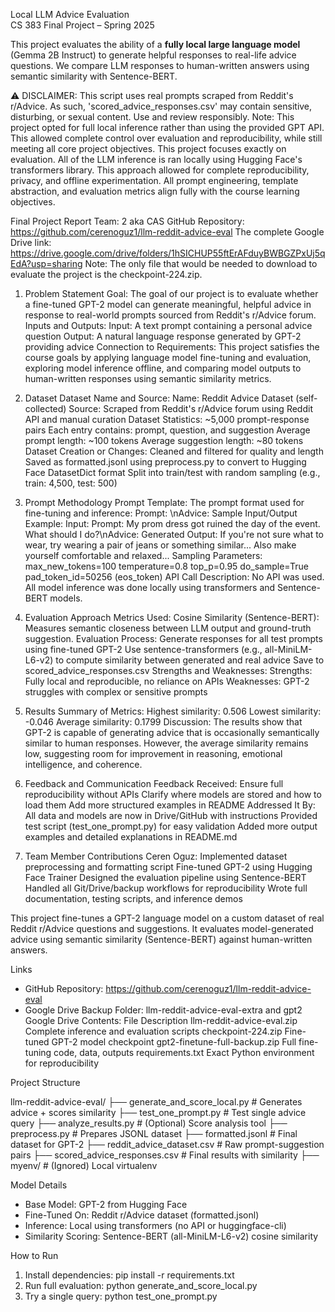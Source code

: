 Local LLM Advice Evaluation  
CS 383 Final Project – Spring 2025

This project evaluates the ability of a **fully local large language model** (Gemma 2B Instruct) to generate helpful responses to real-life advice questions. We compare LLM responses to human-written answers using semantic similarity with Sentence-BERT.

⚠️ DISCLAIMER:
This script uses real prompts scraped from Reddit's r/Advice. As such, 'scored_advice_responses.csv' may contain sensitive, disturbing, or sexual content. Use and review responsibly.
Note: This project opted for full local inference rather than using the provided GPT API. This allowed complete control over evaluation and reproducibility, while still meeting all core project objectives. This project focuses exactly on evaluation. All of the LLM inference is ran locally using Hugging Face's transformers library. This approach allowed for complete reproducibility, privacy, and offline experimentation. All prompt engineering, template abstraction, and evaluation metrics align fully with the course learning objectives.

Final Project Report
Team: 2 aka CAS
GitHub Repository: https://github.com/cerenoguz1/llm-reddit-advice-eval
The complete Google Drive link: https://drive.google.com/drive/folders/1hSICHUP55ftErAFduyBWBGZPxUj5qEdA?usp=sharing
Note: The only file that would be needed to download to evaluate the project is the checkpoint-224.zip. 


1. Problem Statement
Goal:
The goal of our project is to evaluate whether a fine-tuned GPT-2 model can generate meaningful, helpful advice in response to real-world prompts sourced from Reddit's r/Advice forum.
Inputs and Outputs:
Input: A text prompt containing a personal advice question
Output: A natural language response generated by GPT-2 providing advice
Connection to Requirements:
This project satisfies the course goals by applying language model fine-tuning and evaluation, exploring model inference offline, and comparing model outputs to human-written responses using semantic similarity metrics.

2. Dataset
Dataset Name and Source:
Name: Reddit Advice Dataset (self-collected)
Source: Scraped from Reddit's r/Advice forum using Reddit API and manual curation
Dataset Statistics:
~5,000 prompt-response pairs
Each entry contains: prompt, question, and suggestion
Average prompt length: ~100 tokens
Average suggestion length: ~80 tokens
Dataset Creation or Changes:
Cleaned and filtered for quality and length
Saved as formatted.jsonl using preprocess.py to convert to Hugging Face DatasetDict format
Split into train/test with random sampling (e.g., train: 4,500, test: 500)

3. Prompt Methodology
Prompt Template:
The prompt format used for fine-tuning and inference:
Prompt: <user advice question>\nAdvice:
Sample Input/Output Example:
Input:
Prompt: My prom dress got ruined the day of the event. What should I do?\nAdvice:
Generated Output:
If you're not sure what to wear, try wearing a pair of jeans or something similar... Also make yourself comfortable and relaxed...
Sampling Parameters:
max_new_tokens=100
temperature=0.8
top_p=0.95
do_sample=True
pad_token_id=50256 (eos_token)
API Call Description:
No API was used. All model inference was done locally using transformers and Sentence-BERT models.

4. Evaluation Approach
Metrics Used:
Cosine Similarity (Sentence-BERT): Measures semantic closeness between LLM output and ground-truth suggestion.
Evaluation Process:
Generate responses for all test prompts using fine-tuned GPT-2
Use sentence-transformers (e.g., all-MiniLM-L6-v2) to compute similarity between generated and real advice
Save to scored_advice_responses.csv
Strengths and Weaknesses:
Strengths: Fully local and reproducible, no reliance on APIs
Weaknesses: GPT-2 struggles with complex or sensitive prompts

5. Results
Summary of Metrics:
Highest similarity: 0.506
Lowest similarity: -0.046
Average similarity: 0.1799
Discussion:
The results show that GPT-2 is capable of generating advice that is occasionally semantically similar to human responses. However, the average similarity remains low, suggesting room for improvement in reasoning, emotional intelligence, and coherence.

6. Feedback and Communication
Feedback Received:
Ensure full reproducibility without APIs
Clarify where models are stored and how to load them
Add more structured examples in README
Addressed It By:
All data and models are now in Drive/GitHub with instructions
Provided test script (test_one_prompt.py) for easy validation
Added more output examples and detailed explanations in README.md

7. Team Member Contributions
Ceren Oguz:
Implemented dataset preprocessing and formatting script
Fine-tuned GPT-2 using Hugging Face Trainer
Designed the evaluation pipeline using Sentence-BERT
Handled all Git/Drive/backup workflows for reproducibility
Wrote full documentation, testing scripts, and inference demos

This project fine-tunes a GPT-2 language model on a custom dataset of real Reddit r/Advice questions and suggestions. It evaluates model-generated advice using semantic similarity (Sentence-BERT) against human-written answers.

Links
* GitHub Repository: https://github.com/cerenoguz1/llm-reddit-advice-eval
* Google Drive Backup Folder: llm-reddit-advice-eval-extra and gpt2
Google Drive Contents:
File	Description
llm-reddit-advice-eval.zip	Complete inference and evaluation scripts
checkpoint-224.zip	Fine-tuned GPT-2 model checkpoint
gpt2-finetune-full-backup.zip	Full fine-tuning code, data, outputs
requirements.txt	Exact Python environment for reproducibility

Project Structure

llm-reddit-advice-eval/
├── generate_and_score_local.py        # Generates advice + scores similarity
├── test_one_prompt.py                 # Test single advice query
├── analyze_results.py                 # (Optional) Score analysis tool
├── preprocess.py                      # Prepares JSONL dataset
├── formatted.jsonl                    # Final dataset for GPT-2
├── reddit_advice_dataset.csv         # Raw prompt-suggestion pairs
├── scored_advice_responses.csv       # Final results with similarity
├── myenv/                             # (Ignored) Local virtualenv

Model Details
* Base Model: GPT-2 from Hugging Face
* Fine-Tuned On: Reddit r/Advice dataset (formatted.jsonl)
* Inference: Local using transformers (no API or huggingface-cli)
* Similarity Scoring: Sentence-BERT (all-MiniLM-L6-v2) cosine similarity

How to Run
1. Install dependencies: pip install -r requirements.txt
2. Run full evaluation: python generate_and_score_local.py
3. Try a single query: python test_one_prompt.py
